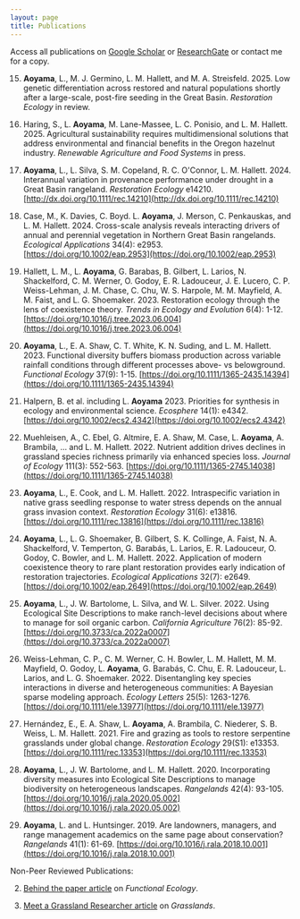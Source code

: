 ```yaml
---
layout: page
title: Publications
---
```


Access all publications on [Google Scholar](https://scholar.google.com/citations?user=VcrXOscAAAAJ&hl=en) or [ResearchGate](https://www.researchgate.net/profile/Lina-Aoyama-2) or contact me for a copy.

15. **Aoyama**, L., M. J. Germino, L. M. Hallett, and M. A. Streisfeld. 2025. Low genetic differentiation across restored and natural populations shortly after a large-scale, post-fire seeding in the Great Basin. *Restoration Ecology* in review.

14. Haring, S., L. **Aoyama**, M. Lane-Massee, L. C. Ponisio, and L. M. Hallett. 2025. Agricultural sustainability requires multidimensional solutions that address environmental and financial benefits in the Oregon hazelnut industry. *Renewable Agriculture and Food Systems* in press.

13. **Aoyama**, L., L. Silva, S. M. Copeland, R. C. O'Connor, L. M. Hallett. 2024. Interannual variation in provenance performance under drought in a Great Basin rangeland. *Restoration Ecology* e14210. [http://dx.doi.org/10.1111/rec.14210](http://dx.doi.org/10.1111/rec.14210)  

12. Case, M., K. Davies, C. Boyd. L. **Aoyama**, J. Merson, C. Penkauskas, and L. M. Hallett. 2024. Cross-scale analysis reveals interacting drivers of annual and perennial vegetation in Northern Great Basin rangelands. *Ecological Applications* 34(4): e2953.  
[https://doi.org/10.1002/eap.2953](https://doi.org/10.1002/eap.2953)

11. Hallett, L. M., L. **Aoyama**, G. Barabas, B. Gilbert, L. Larios, N. Shackelford, C. M. Werner, O. Godoy, E. R. Ladouceur, J. E. Lucero, C. P. Weiss-Lehman, J. M. Chase, C. Chu, W. S. Harpole, M. M. Mayfield, A. M. Faist, and L. G. Shoemaker. 2023. Restoration ecology through the lens of coexistence theory. *Trends in Ecology and Evolution* 6(4): 1-12. [https://doi.org/10.1016/j.tree.2023.06.004](https://doi.org/10.1016/j.tree.2023.06.004)

10. **Aoyama**, L., E. A. Shaw, C. T. White, K. N. Suding, and L. M. Hallett. 2023. Functional diversity buffers biomass production across variable rainfall conditions through different processes above- vs belowground. *Functional Ecology* 37(9): 1-15. [https://doi.org/10.1111/1365-2435.14394](https://doi.org/10.1111/1365-2435.14394) 

9. Halpern, B. et al. including L. **Aoyama** 2023. Priorities for synthesis in ecology and environmental science. *Ecosphere* 14(1): e4342.  [https://doi.org/10.1002/ecs2.4342](https://doi.org/10.1002/ecs2.4342) 

8. Muehleisen, A., C. Ebel, G. Altmire, E. A. Shaw, M. Case, L. **Aoyama**, A. Brambila, … and L. M. Hallett. 2022. Nutrient addition drives declines in grassland species richness primarily via enhanced species loss. *Journal of Ecology* 111(3): 552-563. [https://doi.org/10.1111/1365-2745.14038](https://doi.org/10.1111/1365-2745.14038) 

7. **Aoyama**, L., E. Cook, and L. M. Hallett. 2022. Intraspecific variation in native grass seedling response to water stress depends on the annual grass invasion context. *Restoration Ecology* 31(6): e13816. [https://doi.org/10.1111/rec.13816](https://doi.org/10.1111/rec.13816) 

6. **Aoyama**, L., L. G. Shoemaker, B. Gilbert, S. K. Collinge, A. Faist, N. A. Shackelford, V. Temperton, G. Barabás, L. Larios, E. R. Ladouceur, O. Godoy, C. Bowler, and L. M. Hallett. 2022. Application of modern coexistence theory to rare plant restoration provides early indication of restoration trajectories. *Ecological Applications* 32(7): e2649. 
[https://doi.org/10.1002/eap.2649](https://doi.org/10.1002/eap.2649)

5. **Aoyama**, L., J. W. Bartolome, L. Silva, and W. L. Silver. 2022. Using Ecological Site Descriptions to make ranch-level decisions about where to manage for soil organic carbon. *California Agriculture* 76(2): 85-92. [https://doi.org/10.3733/ca.2022a0007](https://doi.org/10.3733/ca.2022a0007) 

4. Weiss-Lehman, C. P., C. M. Werner, C. H. Bowler, L. M. Hallett, M. M. Mayfield, O. Godoy, L. **Aoyama**, G. Barabás, C. Chu, E. R. Ladouceur, L. Larios, and L. G. Shoemaker. 2022. Disentangling key species interactions in diverse and heterogeneous communities: A Bayesian sparse modeling approach. *Ecology Letters* 25(5): 1263-1276. [https://doi.org/10.1111/ele.13977](https://doi.org/10.1111/ele.13977)  

3. Hernández, E., E. A. Shaw, L. **Aoyama**, A. Brambila, C. Niederer, S. B. Weiss, L. M. Hallett. 2021. Fire and grazing as tools to restore serpentine grasslands under global change. *Restoration Ecology* 29(S1): e13353. [https://doi.org/10.1111/rec.13353](https://doi.org/10.1111/rec.13353)

2. **Aoyama**, L., J. W. Bartolome, and L. M. Hallett. 2020. Incorporating diversity measures into Ecological Site Descriptions to manage biodiversity on heterogeneous landscapes. *Rangelands* 42(4): 93-105.[https://doi.org/10.1016/j.rala.2020.05.002](https://doi.org/10.1016/j.rala.2020.05.002)

1. **Aoyama**, L. and L. Huntsinger. 2019. Are landowners, managers, and range management academics on the same page about conservation? *Rangelands* 41(1): 61-69. [https://doi.org/10.1016/j.rala.2018.10.001](https://doi.org/10.1016/j.rala.2018.10.001)

Non-Peer Reviewed Publications:

2. <a target="_blank" href="https://functionalecologists.com/2024/03/19/lina-aoyama-root-diversity-in-grasslands-buffers-biomass-production-under-drought/">Behind the paper article</a> on *Functional Ecology*.

1. <a target="_blank" href="https://cnga.org/resources/Documents/Grasslands%20Journal/Grassland%20Issues/2022%20Grasslands%20Journal/CNGA%20Grasslands%20Vol%2032%20No%201%20Winter%202022.pdf">Meet a Grassland Researcher article</a> on *Grasslands*.